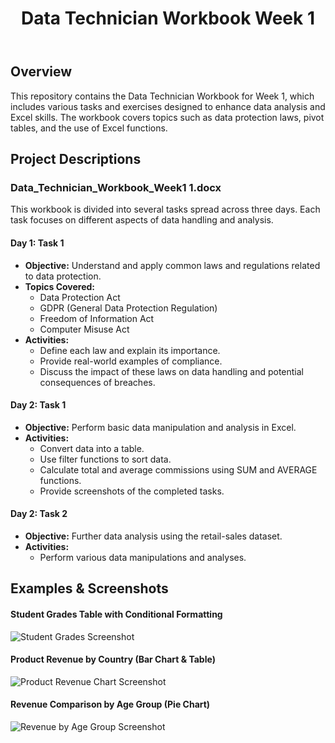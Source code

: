 
    
</head>
<body>
  <header>
    <h1><i class="fa-solid fa-book-open icon"></i>Data Technician Workbook Week 1</h1>
  </header>

  <main>
    <section>
      <h2><i class="fa-solid fa-circle-info icon"></i>Overview</h2>
      <p>This repository contains the Data Technician Workbook for Week 1, which includes various tasks and exercises designed to enhance data analysis and Excel skills. The workbook covers topics such as data protection laws, pivot tables, and the use of Excel functions.</p>
    </section>

<section>
      <h2><i class="fa-solid fa-list-check icon"></i>Project Descriptions</h2>

<h3><i class="fa-solid fa-file-word icon"></i>Data_Technician_Workbook_Week1 1.docx</h3>
      <p>This workbook is divided into several tasks spread across three days. Each task focuses on different aspects of data handling and analysis.</p>

<h4>Day 1: Task 1</h4>
      <ul>
        <li><strong>Objective:</strong> Understand and apply common laws and regulations related to data protection.</li>
        <li><strong>Topics Covered:</strong>
          <ul>
            <li>Data Protection Act</li>
            <li>GDPR (General Data Protection Regulation)</li>
            <li>Freedom of Information Act</li>
            <li>Computer Misuse Act</li>
          </ul>
        </li>
        <li><strong>Activities:</strong>
          <ul>
            <li>Define each law and explain its importance.</li>
            <li>Provide real-world examples of compliance.</li>
            <li>Discuss the impact of these laws on data handling and potential consequences of breaches.</li>
          </ul>
        </li>
      </ul>

<h4>Day 2: Task 1</h4>
      <ul>
        <li><strong>Objective:</strong> Perform basic data manipulation and analysis in Excel.</li>
        <li><strong>Activities:</strong>
          <ul>
            <li>Convert data into a table.</li>
            <li>Use filter functions to sort data.</li>
            <li>Calculate total and average commissions using SUM and AVERAGE functions.</li>
            <li>Provide screenshots of the completed tasks.</li>
          </ul>
        </li>
      </ul>

<h4>Day 2: Task 2</h4>
      <ul>
        <li><strong>Objective:</strong> Further data analysis using the retail-sales dataset.</li>
        <li><strong>Activities:</strong>
          <ul>
            <li>Perform various data manipulations and analyses.</li>
          </ul>
        </li>
      </ul>
    </section>

<section>
      <h2><i class="fa-solid fa-image icon"></i>Examples & Screenshots</h2>

<div class="screenshot">
        <h4><i class="fa-solid fa-table icon"></i> Student Grades Table with Conditional Formatting</h4>
        <img src="/mnt/data/Screenshot 2025-03-05 143522.png" alt="Student Grades Screenshot"/>
      </div>

<div class="screenshot">
        <h4><i class="fa-solid fa-chart-column icon"></i> Product Revenue by Country (Bar Chart & Table)</h4>
        <img src="/mnt/data/Screenshot 2025-03-25 154850.png" alt="Product Revenue Chart Screenshot"/>
      </div>

<div class="screenshot">
        <h4><i class="fa-solid fa-chart-pie icon"></i> Revenue Comparison by Age Group (Pie Chart)</h4>
        <img src="/mnt/data/Screenshot 2025-03-25 155056.png" alt="Revenue by Age Group Screenshot"/>
      </div>
    </section>
  </main>
</body>
</html>
